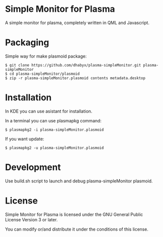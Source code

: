 Simple Monitor for Plasma
=========================

A simple monitor for plasma, completely written in QML and Javascript. 

Packaging
=========

Simple way for make plasmoid package:

````Shell
$ git clone https://github.com/dhabyx/plasma-simpleMonitor.git plasma-simpleMonitor
$ cd plasma-simpleMonitor/plasmoid
$ zip -r plasma-simpleMonitor.plasmoid contents metadata.desktop
````

Installation
============

In KDE you can use asistant for installation.

In a terminal you can use plasmapkg command:
````Shell
$ plasmapkg2 -i plasma-simpleMonitor.plasmoid
````

If you want update:
````Shell
$ plasmapkg2 -u plasma-simpleMonitor.plasmoid
````

Development
===========

Use build.sh script to launch and debug plasma-simpleMonitor plasmoid.

License
=======
Simple Monitor for Plasma is licensed under the GNU General Public License Version 3 or later.

You can modify or/and distribute it under the conditions of this license.
